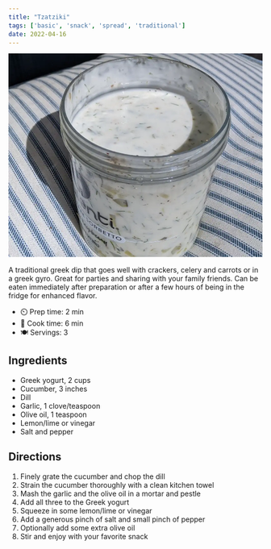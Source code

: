 ```yaml
---
title: "Tzatziki"
tags: ['basic', 'snack', 'spread', 'traditional']
date: 2022-04-16
---
```


![Tzatziki](/static/pix/tzatziki.webp)

A traditional greek dip that goes well with crackers, celery and carrots or in a greek gyro. Great for parties and sharing with your family friends. Can be eaten immediately after preparation or after a few hours of being in the fridge for enhanced flavor.

- ⏲️ Prep time: 2 min
- 🍳 Cook time: 6 min
- 🍽️ Servings: 3

## Ingredients

- Greek yogurt, 2 cups
- Cucumber, 3 inches
- Dill
- Garlic, 1 clove/teaspoon
- Olive oil, 1 teaspoon
- Lemon/lime or vinegar
- Salt and pepper

## Directions

1. Finely grate the cucumber and chop the dill
2. Strain the cucumber thoroughly with a clean kitchen towel
3. Mash the garlic and the olive oil in a mortar and pestle
4. Add all three to the Greek yogurt
5. Squeeze in some lemon/lime or vinegar
6. Add a generous pinch of salt and small pinch of pepper
7. Optionally add some extra olive oil
8. Stir and enjoy with your favorite snack
